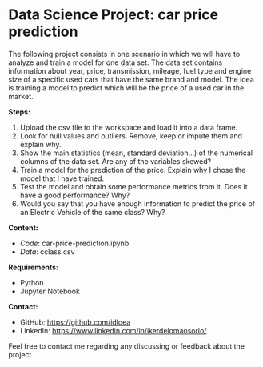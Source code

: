 # Data Science Project: car price prediction

The following project consists in one scenario in which we will have to analyze and train a model for one data set. The data set contains information about year, price, transmission, mileage, fuel type and engine size of a specific used cars that have the same brand and model. The idea is training a model to predict which will be the price of a used car in the market.

**Steps:**

1.	Upload the csv file to the workspace and load it into a data frame.
2.	Look for null values and outliers. Remove, keep or impute them and explain why.
3.	Show the main statistics (mean, standard deviation…) of the numerical columns of the data set. Are any of the variables skewed?
4.	Train a model for the prediction of the price. Explain why I chose the model that I have trained.
5.	Test the model and obtain some performance metrics from it. Does it have a good performance? Why?
6.	Would you say that you have enough information to predict the price of an Electric Vehicle of the same class? Why?

**Content:**
- _Code_: car-price-prediction.ipynb
- _Data_: cclass.csv

**Requirements:**
- Python
- Jupyter Notebook

**Contact:**

- GitHub: https://github.com/idloea
- LinkedIn: https://www.linkedin.com/in/ikerdelomaosorio/

Feel free to contact me regarding any discussing or feedback about the project
